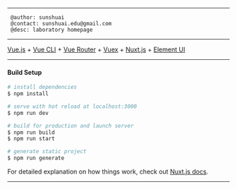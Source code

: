 

***

```
 @author: sunshuai
 @contact: sunshuai.edu@gmail.com
 @desc: laboratory homepage
```

***

[Vue.js](https://cn.vuejs.org/) + [Vue CLI](https://cli.vuejs.org/) + [Vue Router](https://router.vuejs.org/zh/) + [Vuex](https://vuex.vuejs.org/) + [Nuxt.js](https://nuxtjs.org/) + [Element UI](https://element.eleme.cn/#/zh-CN/component/installation) 


***

#### Build Setup


``` bash
# install dependencies
$ npm install

# serve with hot reload at localhost:3000
$ npm run dev

# build for production and launch server
$ npm run build
$ npm run start

# generate static project
$ npm run generate
```

For detailed explanation on how things work, check out [Nuxt.js docs](https://nuxtjs.org).

***

